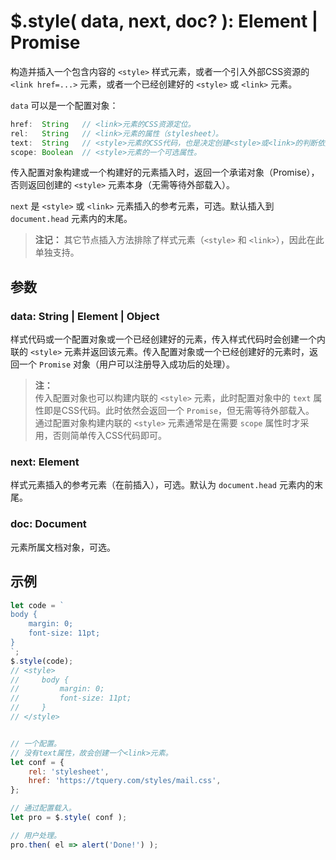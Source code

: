 # $.style( data, next, doc? ): Element | Promise

构造并插入一个包含内容的 `<style>` 样式元素，或者一个引入外部CSS资源的 `<link href=...>` 元素，或者一个已经创建好的 `<style>` 或 `<link>` 元素。

`data` 可以是一个配置对象：

```js
href:  String   // <link>元素的CSS资源定位。
rel:   String   // <link>元素的属性（stylesheet）。
text:  String   // <style>元素的CSS代码，也是决定创建<style>或<link>的判断依据
scope: Boolean  // <style>元素的一个可选属性。
```

传入配置对象构建或一个构建好的元素插入时，返回一个承诺对象（Promise），否则返回创建的 `<style>` 元素本身（无需等待外部载入）。

`next` 是 `<style>` 或 `<link>` 元素插入的参考元素，可选。默认插入到 `document.head` 元素内的末尾。

> **注记：**
> 其它节点插入方法排除了样式元素（`<style>` 和 `<link>`），因此在此单独支持。


## 参数

### data: String | Element | Object

样式代码或一个配置对象或一个已经创建好的元素，传入样式代码时会创建一个内联的 `<style>` 元素并返回该元素。传入配置对象或一个已经创建好的元素时，返回一个 `Promise` 对象（用户可以注册导入成功后的处理）。

> **注：**<br>
> 传入配置对象也可以构建内联的 `<style>` 元素，此时配置对象中的 `text` 属性即是CSS代码。此时依然会返回一个 `Promise`，但无需等待外部载入。<br>
> 通过配置对象构建内联的 `<style>` 元素通常是在需要 `scope` 属性时才采用，否则简单传入CSS代码即可。<br>


### next: Element

样式元素插入的参考元素（在前插入），可选。默认为 `document.head` 元素内的末尾。


### doc: Document

元素所属文档对象，可选。


## 示例

```js
let code = `
body {
    margin: 0;
    font-size: 11pt;
}
`;
$.style(code);
// <style>
//     body {
//         margin: 0;
//         font-size: 11pt;
//     }
// </style>


// 一个配置。
// 没有text属性，故会创建一个<link>元素。
let conf = {
    rel: 'stylesheet',
    href: 'https://tquery.com/styles/mail.css',
};

// 通过配置载入。
let pro = $.style( conf );

// 用户处理。
pro.then( el => alert('Done!') );
```
